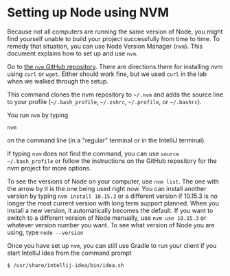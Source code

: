 # Setting up Node using NVM

Because not all computers are running the same version of Node, 
you might find yourself unable to build your project successfully
from time to time. To remedy that situation, you can use 
Node Version Manager (`nvm`). This document explains how to set up
and use `nvm`.

Go to [the `nvm` GitHub repository](https://github.com/creationix/nvm).
There are directions there for installing nvm using `curl` or `wget`. 
Either should work fine, but we used `curl` in the lab when we 
walked through the setup.

This command clones the nvm repository to `~/.nvm` and 
adds the source line to your 
profile (`~/.bash_profile`, `~/.zshrc`, `~/.profile`, or `~/.bashrc`).

You run `nvm` by typing

```{bash}
nvm
```

on the command line (in a "regular" terminal or in the IntelliJ terminal).

If typing `nvm` does not find the command, you can 
use `source ~/.bash_profile` or
follow the instructions on the GitHub repository for the nvm project for 
more options.

To see the versions of Node on your computer, use `nvm list`. The one with
the arrow by it is the one being used right now. You can install another version
by typing `nvm install 10.15.3` or a different version if 10.15.3 is no longer the most current 
version with long term support planned. When you install a new version, it automatically becomes the
default. If you want to switch to a different version of Node manually, use
`nvm use 10.15.3` or whatever version number you want. To see what version of Node you are
using, type `node --version` 

Once you have set up `nvm`, you can still use Gradle to run your client if you start IntelliJ Idea
from the command prompt

```{bash}
$ /usr/share/intellij-idea/bin/idea.sh
```
